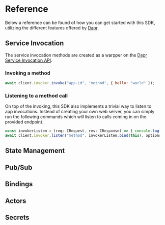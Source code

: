# Reference

Below a reference can be found of how you can get started with this SDK, utilizing the different features offered by [Dapr](https://dapr.io).



## Service Invocation

The service invocation methods are created as a warpper on the [Dapr Service Invocation API](https://docs.dapr.io/reference/api/service_invocation_api/).

### Invoking a method

```javascript
await client.invoker.invoke("app-id", "method", { hello: "world" });
```

### Listening to a method call

On top of the invoking, this SDK also implements a trivial way to listen to app invocations. Instead of creating your own web server, you can simply run the following commands which will listen to calls coming in on the provided endpoint.

```javascript
const invokerListen = (req: IRequest, res: IResponse) => { console.log(data); }
await client.invoker.listen("method", invokerListen.bind(this), options)
```

## State Management

## Pub/Sub

## Bindings

## Actors

## Secrets
